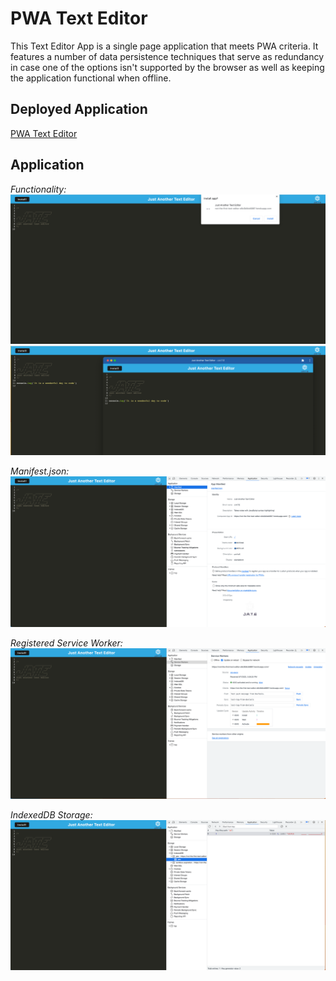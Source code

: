 # PWA Text Editor

This Text Editor App is a single page application that meets PWA criteria. It features a number of data persistence techniques that serve as redundancy in case one of the options isn't supported by the browser as well as keeping the application functional when offline. 

## Deployed Application

[PWA Text Editor](https://not-the-first-text-editor-e9c0b9cb6897.herokuapp.com/)

## Application

_Functionality:_
![Functionality](./screenshots/functionality.png)
![Functionality](./screenshots/functionality2.png)

_Manifest.json:_
![Manifest](./screenshots/manifest.png)

_Registered Service Worker:_
![Service Worker](./screenshots/serviceworker.png)

_IndexedDB Storage:_
![IndexedDB](./screenshots/indexedDB.png)





